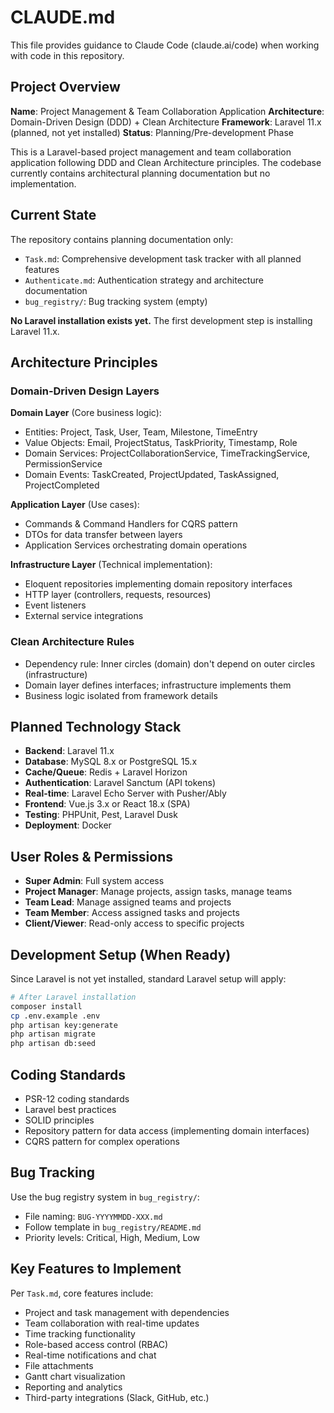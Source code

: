 # CLAUDE.md

This file provides guidance to Claude Code (claude.ai/code) when working with code in this repository.

## Project Overview

**Name**: Project Management & Team Collaboration Application
**Architecture**: Domain-Driven Design (DDD) + Clean Architecture
**Framework**: Laravel 11.x (planned, not yet installed)
**Status**: Planning/Pre-development Phase

This is a Laravel-based project management and team collaboration application following DDD and Clean Architecture principles. The codebase currently contains architectural planning documentation but no implementation.

## Current State

The repository contains planning documentation only:
- `Task.md`: Comprehensive development task tracker with all planned features
- `Authenticate.md`: Authentication strategy and architecture documentation
- `bug_registry/`: Bug tracking system (empty)

**No Laravel installation exists yet.** The first development step is installing Laravel 11.x.

## Architecture Principles

### Domain-Driven Design Layers

**Domain Layer** (Core business logic):
- Entities: Project, Task, User, Team, Milestone, TimeEntry
- Value Objects: Email, ProjectStatus, TaskPriority, Timestamp, Role
- Domain Services: ProjectCollaborationService, TimeTrackingService, PermissionService
- Domain Events: TaskCreated, ProjectUpdated, TaskAssigned, ProjectCompleted

**Application Layer** (Use cases):
- Commands & Command Handlers for CQRS pattern
- DTOs for data transfer between layers
- Application Services orchestrating domain operations

**Infrastructure Layer** (Technical implementation):
- Eloquent repositories implementing domain repository interfaces
- HTTP layer (controllers, requests, resources)
- Event listeners
- External service integrations

### Clean Architecture Rules
- Dependency rule: Inner circles (domain) don't depend on outer circles (infrastructure)
- Domain layer defines interfaces; infrastructure implements them
- Business logic isolated from framework details

## Planned Technology Stack

- **Backend**: Laravel 11.x
- **Database**: MySQL 8.x or PostgreSQL 15.x
- **Cache/Queue**: Redis + Laravel Horizon
- **Authentication**: Laravel Sanctum (API tokens)
- **Real-time**: Laravel Echo Server with Pusher/Ably
- **Frontend**: Vue.js 3.x or React 18.x (SPA)
- **Testing**: PHPUnit, Pest, Laravel Dusk
- **Deployment**: Docker

## User Roles & Permissions

- **Super Admin**: Full system access
- **Project Manager**: Manage projects, assign tasks, manage teams
- **Team Lead**: Manage assigned teams and projects
- **Team Member**: Access assigned tasks and projects
- **Client/Viewer**: Read-only access to specific projects

## Development Setup (When Ready)

Since Laravel is not yet installed, standard Laravel setup will apply:

```bash
# After Laravel installation
composer install
cp .env.example .env
php artisan key:generate
php artisan migrate
php artisan db:seed
```

## Coding Standards

- PSR-12 coding standards
- Laravel best practices
- SOLID principles
- Repository pattern for data access (implementing domain interfaces)
- CQRS pattern for complex operations

## Bug Tracking

Use the bug registry system in `bug_registry/`:
- File naming: `BUG-YYYYMMDD-XXX.md`
- Follow template in `bug_registry/README.md`
- Priority levels: Critical, High, Medium, Low

## Key Features to Implement

Per `Task.md`, core features include:
- Project and task management with dependencies
- Team collaboration with real-time updates
- Time tracking functionality
- Role-based access control (RBAC)
- Real-time notifications and chat
- File attachments
- Gantt chart visualization
- Reporting and analytics
- Third-party integrations (Slack, GitHub, etc.)
